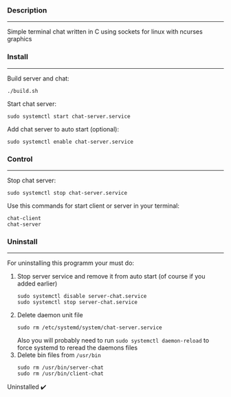 ### Description
____
Simple terminal chat written in C using sockets for linux with ncurses graphics
### Install
____
Build server and chat:
```
./build.sh
```
Start chat server:
```
sudo systemctl start chat-server.service 
```
Add chat server to auto start (optional):
```
sudo systemctl enable chat-server.service
```
### Control
____
Stop chat server:
```
sudo systemctl stop chat-server.service
```
Use this commands for start client or server in your terminal:
```
chat-client
chat-server
```
### Uninstall
____
For uninstalling this programm your must do:
1. Stop server service and remove it from auto start (of course if you added earlier)
    ```
    sudo systemctl disable server-chat.service
    sudo systemctl stop server-chat.service
    ```
2. Delete daemon unit file
    ```
    sudo rm /etc/systemd/system/chat-server.service
    ```
    Also you will probably need to run ```sudo systemctl daemon-reload``` to force systemd to reread the daemons files
3. Delete bin files from ```/usr/bin```
    ```
    sudo rm /usr/bin/server-chat
    sudo rm /usr/bin/client-chat
    ```
Uninstalled :heavy_check_mark:
